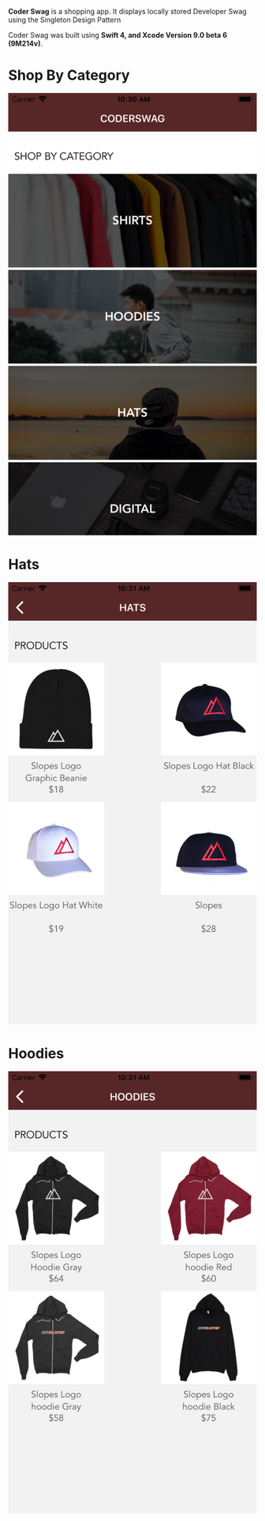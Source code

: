 **Coder Swag** is a shopping app. It displays locally stored Developer Swag using the Singleton Design Pattern

Coder Swag was built using **Swift 4, and Xcode Version 9.0 beta 6 (9M214v)**.


# Shop By Category
![Alt text](https://github.com/mrabins/CoderSwag/blob/screenshots/Shop%20By%20Category.png)

# Hats
![Alt text](https://github.com/mrabins/CoderSwag/blob/screenshots/Hats.png)

# Hoodies
![Alt text](https://github.com/mrabins/CoderSwag/blob/screenshots/Hoodies.png)

